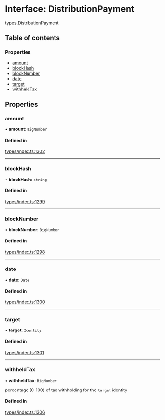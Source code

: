 # Interface: DistributionPayment

[types](../wiki/types).DistributionPayment

## Table of contents

### Properties

- [amount](../wiki/types.DistributionPayment#amount)
- [blockHash](../wiki/types.DistributionPayment#blockhash)
- [blockNumber](../wiki/types.DistributionPayment#blocknumber)
- [date](../wiki/types.DistributionPayment#date)
- [target](../wiki/types.DistributionPayment#target)
- [withheldTax](../wiki/types.DistributionPayment#withheldtax)

## Properties

### amount

• **amount**: `BigNumber`

#### Defined in

[types/index.ts:1302](https://github.com/PolymathNetwork/polymesh-sdk/blob/c6fe1be3/src/types/index.ts#L1302)

___

### blockHash

• **blockHash**: `string`

#### Defined in

[types/index.ts:1299](https://github.com/PolymathNetwork/polymesh-sdk/blob/c6fe1be3/src/types/index.ts#L1299)

___

### blockNumber

• **blockNumber**: `BigNumber`

#### Defined in

[types/index.ts:1298](https://github.com/PolymathNetwork/polymesh-sdk/blob/c6fe1be3/src/types/index.ts#L1298)

___

### date

• **date**: `Date`

#### Defined in

[types/index.ts:1300](https://github.com/PolymathNetwork/polymesh-sdk/blob/c6fe1be3/src/types/index.ts#L1300)

___

### target

• **target**: [`Identity`](../wiki/api.entities.Identity.Identity)

#### Defined in

[types/index.ts:1301](https://github.com/PolymathNetwork/polymesh-sdk/blob/c6fe1be3/src/types/index.ts#L1301)

___

### withheldTax

• **withheldTax**: `BigNumber`

percentage (0-100) of tax withholding for the `target` identity

#### Defined in

[types/index.ts:1306](https://github.com/PolymathNetwork/polymesh-sdk/blob/c6fe1be3/src/types/index.ts#L1306)
